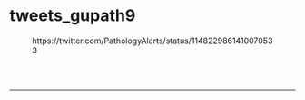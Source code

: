 # tweets_gupath9


<figure class="wp-block-embed-twitter wp-block-embed is-type-rich">
<div class="wp-block-embed__wrapper">
https://twitter.com/PathologyAlerts/status/1148229861410070533</div></figure>
<br>
<br>
<hr>
